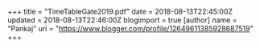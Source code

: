+++
title = "TimeTableGate2019.pdf"
date = 2018-08-13T22:45:00Z
updated = 2018-08-13T22:46:00Z
blogimport = true 
[author]
	name = "Pankaj"
	uri = "https://www.blogger.com/profile/12649611385928687519"
+++
  